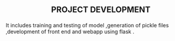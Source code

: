  ## <p align=center>PROJECT DEVELOPMENT</p>
It includes training and testing of model ,generation of pickle files ,development of front end and webapp using flask .
